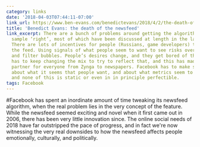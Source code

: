 ```yaml
---
category: links
date: '2018-04-03T07:44:11-07:00'
link_url: https://www.ben-evans.com/benedictevans/2018/4/2/the-death-of-the-newsfeed
title: 'Benedict Evans: the death of the newsfeed'
link_excerpt: There are a bunch of problems around getting the algorithmic newsfeed
  sample ‘right’, most of which have been discussed at length in the last few years.
  There are lots of incentives for people (Russians, game developers) to try to manipulate
  the feed. Using signals of what people seem to want to see risks over-fitting, circularity
  and filter bubbles. People’s desires change, and they get bored of things, so Facebook
  has to keep changing the mix to try to reflect that, and this has made it an unreliable
  partner for everyone from Zynga to newspapers. Facebook has to make subjective judgements
  about what it seems that people want, and about what metrics seem to capture that,
  and none of this is static or even in in principle perfectible.
tags: Facebook
---
```


#Facebook has spent an inordinate amount of time tweaking its newsfeed algorithm, when the real problem lies in the very concept of the feature. While the newsfeed seemed exciting and novel when it first came out in 2006, there has been very little innovation since. The online social needs of 2018 have far outstripped the pace of progress, and in fact we're now witnessing the very real downsides to how the newsfeed affects people emotionally, culturally, and politically.
